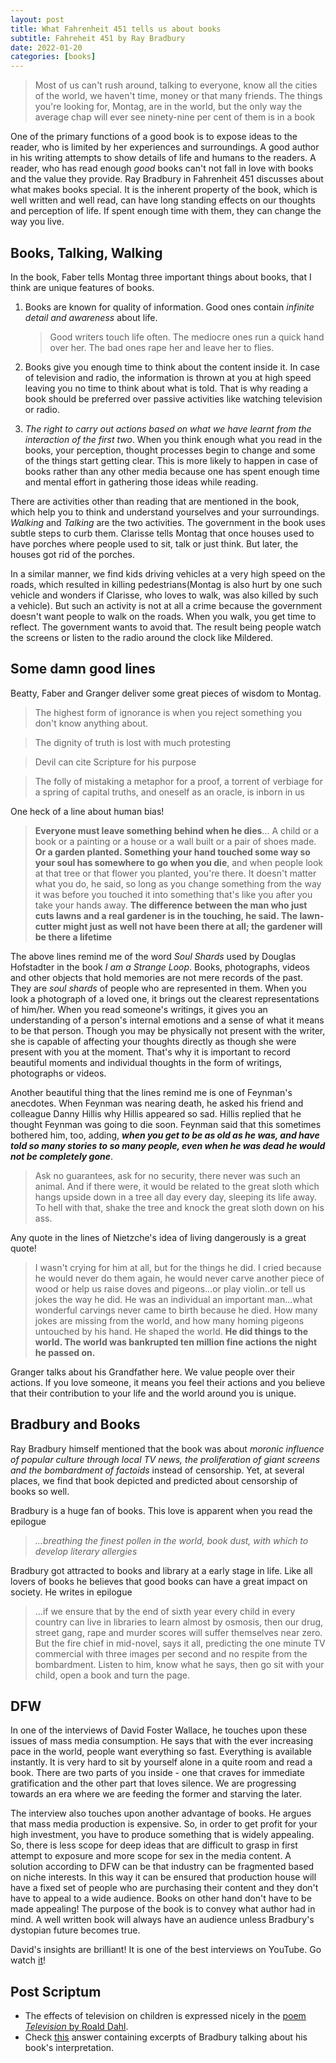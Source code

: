 ```yaml
---
layout: post
title: What Fahrenheit 451 tells us about books
subtitle: Fahreheit 451 by Ray Bradbury
date: 2022-01-20
categories: [books]
---
```


> Most of us can't rush around, talking to everyone, know all the cities of the world, we haven't time, money or that many friends. The things you're looking for, Montag, are in the world, but the only way the average chap will ever see ninety-nine per cent of them is in a book

One of the primary functions of a good book is to expose ideas to the reader, who is limited by her experiences and surroundings. A good author in his writing attempts to show details of life and humans to the readers. A reader, who has read enough *good* books can't not fall in love with books and the value they provide. Ray Bradbury in Fahrenheit 451 discusses about what makes books special. It is the inherent property of the book, which is well written and well read, can have long standing effects on our thoughts and perception of life. If spent enough time with them, they can change the way you live.

## Books, Talking, Walking

In the book, Faber tells Montag three important things about books, that I think are unique features of books.

1. Books are known for quality of information. Good ones contain *infinite detail and awareness* about life.

   > Good writers touch life often. The mediocre ones run a quick hand over her. The bad ones rape her and leave her to flies.

2. Books give you enough time to think about the content inside it. In case of television and radio, the information is thrown at you at high speed leaving you no time to think about what is told. That is why reading a book should be preferred over passive activities like watching television or radio.

3. *The right to carry out actions based on what we have learnt from the interaction of the first two*. When you think enough what you read in the books, your perception, thought processes begin to change and some of the things start getting clear. This is more likely to happen in case of books rather than any other media because one has spent enough time and mental effort in gathering those ideas while reading.

There are activities other than reading that are mentioned in the book, which help you to think and understand yourselves and your surroundings. *Walking* and *Talking* are the two activities. The government in the book uses subtle steps to curb them. Clarisse tells Montag that once houses used to have porches where people used to sit, talk or just think. But later, the houses got rid of the porches. 

In a similar manner, we find kids driving vehicles at a very high speed on the roads, which resulted in killing pedestrians(Montag is also hurt by one such vehicle and wonders if Clarisse, who loves to walk, was also killed by such a vehicle). But such an activity is not at all a crime because the government doesn't want people to walk on the roads. When you walk, you get time to reflect. The government wants to avoid that. The result being people watch the screens or listen to the radio around the clock like Mildered. 

## Some damn good lines

Beatty, Faber and Granger deliver some great pieces of wisdom to Montag. 

> The highest form of ignorance is when you reject something you don't know anything about.

> The dignity of truth is lost with much protesting

> Devil can cite Scripture for his purpose

> The folly of mistaking a metaphor for a proof, a torrent of verbiage for a spring of capital truths, and oneself as an oracle, is inborn in us

One heck of a line about human bias!

> **Everyone must leave something behind when he dies**... A child or a book or a painting or a house or a wall built or a pair of shoes made. **Or a garden planted. Something your hand touched some way so your soul has somewhere to go when you die**, and when people look at that tree or that flower you planted, you're there. It doesn't matter what you do, he said, so long as you change something from the way it was before you touched it into something that's like you after you take your hands away. **The difference between the man who just cuts lawns and a real gardener is in the touching, he said. The lawn-cutter might just as well not have been there at all; the gardener will be there a lifetime**

The above lines remind me of the word *Soul Shards* used by Douglas Hofstadter in the book *I am a Strange Loop*. Books, photographs, videos and other objects that hold memories are not mere records of the past. They are *soul shards* of people who are represented in them. When you look a photograph of a loved one, it brings out the clearest representations of him/her. When you read someone's writings, it gives you an understanding of a person's internal emotions and a sense of what it means to be that person. Though you may be physically not present with the writer, she is capable of affecting your thoughts directly as though she were present with you at the moment. That's why it is important to record beautiful moments and individual thoughts in the form of writings, photographs or videos.

Another beautiful thing that the lines remind me is one of Feynman's anecdotes. When Feynman was nearing death, he asked his friend and colleague Danny Hillis why Hillis appeared so sad. Hillis replied that he thought Feynman was going to die soon. Feynman said that this sometimes bothered him, too, adding, ***when you get to be as old as he was, and have told so many stories to so many people, even when he was dead he would not be completely gone***.

> Ask no guarantees, ask for no security, there never was such an animal. And if there were, it would be related to the great sloth which hangs upside down in a tree all day every day, sleeping its life away. To hell with that, shake the tree and knock the great sloth down on his ass.

Any quote in the lines of Nietzche's idea of living dangerously is a great quote!

> I wasn't crying for him at all, but for the things he did. I cried because he would never do them again, he would never carve another piece of wood or help us raise doves and pigeons...or play violin..or tell us jokes the way he did. He was an individual an important man...what wonderful carvings never came to birth because he died. How many jokes are missing from the world, and how many homing pigeons untouched by his hand. He shaped the world. **He did things to the world. The world was bankrupted ten million fine actions the night he passed on.**

Granger talks about his Grandfather here. We value people over their actions. If you love someone, it means you feel their actions and you believe that their contribution to your life and the world around you is unique.

## Bradbury and Books

Ray Bradbury himself mentioned that the book was about *moronic influence of popular culture through local TV news, the proliferation of giant screens and the bombardment of factoids* instead of censorship. Yet, at several places, we find that book depicted and predicted about censorship of books so well.  

Bradbury is a huge fan of books. This love is apparent when you read the epilogue

> *...breathing the finest pollen in the world, book dust, with which to develop literary allergies* 

Bradbury got attracted to books and library at a early stage in life. Like all lovers of books he believes that good books can have a great impact on society. He writes in epilogue

> ...if we ensure that by the end of sixth year every child in every country can live in libraries to learn almost by osmosis, then our drug, street gang, rape and murder scores will suffer themselves near zero. But the fire chief in mid-novel, says it all, predicting the one minute TV commercial with three images per second and no respite from the bombardment. Listen to him, know what he says, then go sit with your child, open a book and turn the page.  

## DFW

In one of the interviews of David Foster Wallace, he touches upon these issues of mass media consumption. He says that with the ever increasing pace in the world, people want everything so fast. Everything is available instantly. It is very hard to sit by yourself alone in a quite room and read a book. There are two parts of you inside - one that craves for immediate gratification and the other part that loves silence. We are progressing towards an era where we are feeding the former and starving the later. 

The interview also touches upon another advantage of books. He argues that mass media production is expensive. So, in order to get profit for your high investment, you have to produce something that is widely appealing. So, there is less scope for deep ideas that are difficult to grasp in first attempt to exposure and more scope for sex in the media content. A solution according to DFW can be that industry can be fragmented based on niche interests. In this way it can be ensured that production house will have a fixed set of people who are purchasing their content and they don't have to appeal to a wide audience. Books on other hand don't have to be made appealing! The purpose of the book is to convey what author had in mind. A well written book will always have an audience unless Bradbury's dystopian future becomes true.

David's insights are brilliant! It is one of the best interviews on YouTube. Go watch [it](https://youtu.be/iGLzWdT7vGc)!

## Post Scriptum

- The effects of television on children is expressed nicely in the [poem *Television* by Roald Dahl](https://youtu.be/GFFJSAmXyRs). 
- Check [this](https://skeptics.stackexchange.com/a/27823) answer containing excerpts of Bradbury talking about his book's interpretation.
